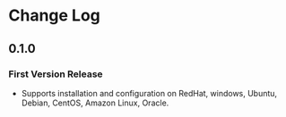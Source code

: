 # Change Log

## 0.1.0

### First Version Release

* Supports installation and configuration on RedHat, windows, Ubuntu, Debian, CentOS, Amazon Linux, Oracle.